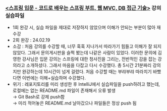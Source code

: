 ### [<스프링 입문 - 코드로 배우는 스프링 부트, 웹 MVC, DB 접근 기술>](https://www.inflearn.com/course/%EC%8A%A4%ED%94%84%EB%A7%81-%EC%9E%85%EB%AC%B8-%EC%8A%A4%ED%94%84%EB%A7%81%EB%B6%80%ED%8A%B8/dashboard) 강의 실습파일
- 1회 완강 시, 실습 파일을 제대로 저장하지 않았으며 이해가 안되는 부분이 많아 재수강
- 2회 완강 : 24.02.19
- 소감 : 처음 강의를 수강할 때, 너무 훅훅 지나가서 따라가기 힘들고 이해가 잘 되지 않았다. 그래서 문의게시판을 슬쩍 봤는데 나같은 사람이 있었다. 이러한 문의에 김영한 강사님은 입문 강의는 스프링에 대한 청사진을 그리는, 전반적인 감을 잡는 강의라고 소개하셨다. 그래서 마음을 다잡고 다시 수강했다. 총 5시간 21분짜리 강의지만 완강하는데 10시간이 넘게 걸렸다. 처음 수강할 때는 부랴부랴 따라치기 바빴다면 이번에는 이해+실습하며 수강했다.
- 위기 : 레포지토리를 미리 생성한 후 IntelliJ에서 실습파일을 push하려고 했는데, 로컬에는 없는 README.md 파일이 존재해서 오류 발생  
→ Git Bash로 강제 push함   
→ 미리 적어놓은 README.md 날아갔으나 파일들은 정상 push 됨
